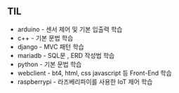 ## TIL

- arduino - 센서 제어 및 기본 입출력 학습
- c++ - 기본 문법 학습
- django - MVC 패턴 학습
- mariadb - SQL문 , ERD 작성법 학습
- python - 기본 문법 학습
- webclient - bt4, html, css javascript 등 Front-End 학습
- raspberrypi - 라즈베리파이를 사용한 IoT 제어 학습



